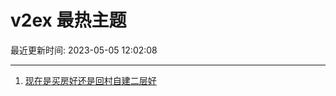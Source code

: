 # v2ex 最热主题

最近更新时间: 2023-05-05 12:02:08

--- 
1. [现在是买房好还是回村自建二层好](https://www.v2ex.com/t/937436) 
